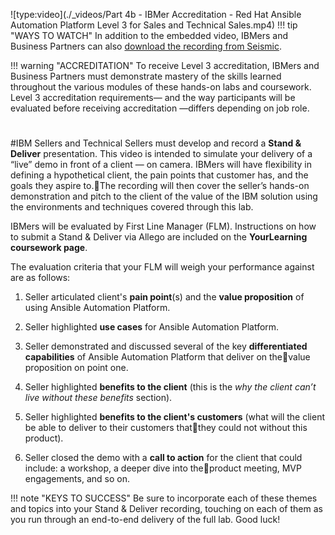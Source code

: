 ![type:video](./_videos/Part 4b - IBMer Accreditation - Red Hat Ansible Automation Platform Level 3 for Sales and Technical Sales.mp4)
!!! tip "WAYS TO WATCH"
    In addition to the embedded video, IBMers and Business Partners can also <a href="https://ibm.seismic.com/Link/Content/DCGdHJ7DMdqHD8cV7Wp8f4Rg9Bgd" target="_blank">download the recording from Seismic</a>.

!!! warning "ACCREDITATION"
    To receive Level 3 accreditation, IBMers and Business Partners must demonstrate mastery of the skills learned throughout the various modules of these hands-on labs and coursework. Level 3 accreditation requirements— and the way participants will be evaluated before receiving accreditation —differs depending on job role.

#
#IBM Sellers and Technical Sellers must develop and record a **Stand & Deliver** presentation.
This video is intended to simulate your delivery of a “live” demo in front of a client — on camera. IBMers will have flexibility in defining a hypothetical client, the pain points that customer has, and the goals they aspire to.The recording will then cover the seller’s hands-on demonstration and pitch to the client of the value of the IBM solution using the environments and techniques covered through this lab.

IBMers will be evaluated by First Line Manager (FLM). Instructions on how to submit a Stand & Deliver via Allego are included on the **YourLearning coursework page**.

The evaluation criteria that your FLM will weigh your performance against are as follows:

1. Seller articulated client's **pain point**(s) and the **value proposition** of using Ansible Automation Platform.

2. Seller highlighted **use cases** for Ansible Automation Platform.

3. Seller demonstrated and discussed several of the key **differentiated capabilities** of Ansible Automation Platform that deliver on thevalue proposition on point one.

4. Seller highlighted **benefits to the client** (this is the *why the client can’t live without these benefits* section).

5. Seller highlighted **benefits to the client's customers** (what will the client be able to deliver to their customers thatthey could not without this product).

6. Seller closed the demo with a **call to action** for the client that could include: a workshop, a deeper dive into theproduct meeting, MVP engagements, and so on.

!!! note "KEYS TO SUCCESS"
    Be sure to incorporate each of these themes and topics into your Stand & Deliver recording, touching on each of them as you run through an end-to-end delivery of the full lab. Good luck!
